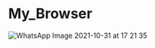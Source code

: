 # My_Browser


![WhatsApp Image 2021-10-31 at 17 21 35](https://user-images.githubusercontent.com/72190187/139581961-682bd2c9-0f2b-47b9-b19d-ae5c2b70a5a6.jpeg)
